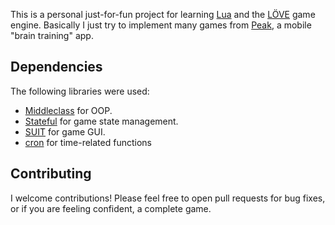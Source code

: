 This is a personal just-for-fun project for learning [Lua](http://www.lua.org/) and the [LÖVE](https://love2d.org/) game engine. Basically I just try to implement many games from [Peak](http://www.peak.net/), a mobile "brain training" app.

## Dependencies

The following libraries were used:

- [Middleclass](https://github.com/kikito/middleclass) for OOP.
- [Stateful](https://github.com/kikito/stateful.lua) for game state management.
- [SUIT](https://github.com/vrld/SUIT) for game GUI.
- [cron](https://github.com/kikito/cron.lua) for time-related functions

## Contributing

I welcome contributions! Please feel free to open pull requests for bug fixes, or if you are feeling confident, a complete game.
